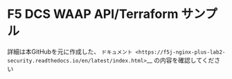 F5 DCS WAAP API/Terraform サンプル
==================

詳細は本GitHubを元に作成した、 `ドキュメント <https://f5j-nginx-plus-lab2-security.readthedocs.io/en/latest/index.html>`__ の内容を確認してください

